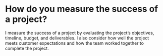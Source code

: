 # How do you measure the success of a project?

I measure the success of a project by evaluating the project’s objectives, timeline, budget, and deliverables. I also consider how well the project meets customer expectations and how the team worked together to complete the project.
